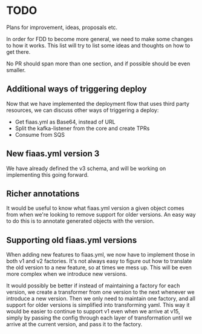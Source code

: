 TODO        
====

Plans for improvement, ideas, proposals etc.

In order for FDD to become more general, we need to make some changes to how it works. This list will try
to list some ideas and thoughts on how to get there.

No PR should span more than one section, and if possible should be even smaller.


Additional ways of triggering deploy
------------------------------------

Now that we have implemented the deployment flow that uses third party resources, we can discuss other ways
of triggering a deploy:
 
* Get fiaas.yml as Base64, instead of URL
* Split the kafka-listener from the core and create TPRs
* Consume from SQS


New fiaas.yml version 3
-----------------------

We have already defined the v3 schema, and will be working on implementing this going forward.


Richer annotations
------------------

It would be useful to know what fiaas.yml version a given object comes
from when we're looking to remove support for older versions.  An easy
way to do this is to annotate generated objects with the version.

Supporting old fiaas.yml versions
---------------------------------

When adding new features to fiaas.yml, we now have to implement those in both
v1 and v2 factories. It's not always easy to figure out how to translate the
old version to a new feature, so at times we mess up. This will be even more
complex when we introduce new versions.

It would possibly be better if instead of maintaining a factory for each version,
we create a transformer from one version to the next whenever we introduce
a new version. Then we only need to maintain one factory, and all support for
older versions is simplified into transforming yaml. This way it would be easier 
to continue to support v1 even when we arrive at v15, simply by passing the
config through each layer of transformation until we arrive at the current 
version, and pass it to the factory.
